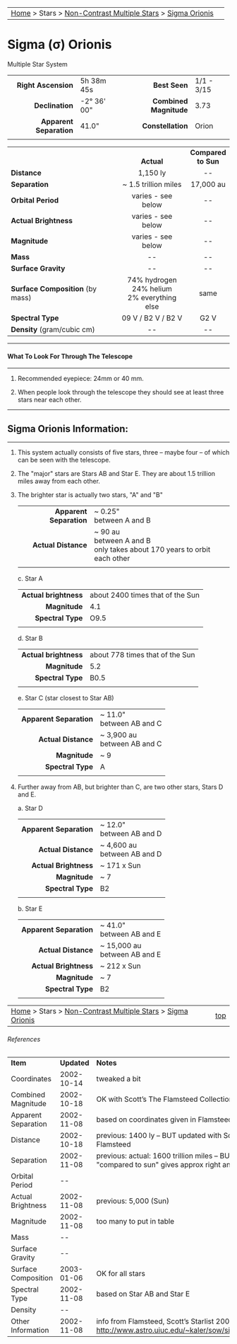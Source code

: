 |    |    |
|:---|---:|
|[Home](/notes/#object-notes) > Stars > [Non-Contrast Multiple Stars](../!non-contrast-multiple-star-info) > [Sigma Orionis](../sigma-orionis)|  |

#  Sigma (&sigma;) Orionis
Multiple Star System


|   |   |   |   |
|--:|:--|--:|:--|
|**Right Ascension**|5h 38m 45s|**Best Seen**| 1/1 - 3/15 |
|**Declination**|-2&deg; 36' 00"|**Combined Magnitude**| 3.73 |
|**Apparent Separation** | 41.0" |**Constellation**| Orion |
|   |   |   |   |


|   |   |   |
|---|:---:|:---:|
|   | <br/>**Actual**| **Compared<br/>to Sun** |
|**Distance** | 1,150 ly | -- |
|**Separation** | ~ 1.5 trillion miles | 17,000 au |
|**Orbital Period** | varies - see below | -- |
|**Actual Brightness** | varies - see below | -- |
|**Magnitude** | varies - see below | -- |
|**Mass**	             | -- | -- |
|**Surface Gravity**	 | -- | -- |
|**Surface Composition** (by mass) |74% hydrogen<br/>24% helium<br/>2% everything else| same |
|**Spectral Type**       | 09 V / B2 V / B2 V | G2 V | 
|**Density** (gram/cubic cm) | -- | -- | 

---
#### What To Look For Through The Telescope
---

1.  Recommended eyepiece: 24mm or 40 mm.

1.  When people look through the telescope they should see at least three stars near each other.

---
## Sigma Orionis Information:
---
 
1.  This system actually consists of five stars, three – maybe four – of which can be seen with the telescope.

1.  The "major" stars are Stars AB and Star E.  They are about 1.5 trillion miles away from each other.

1.  The brighter star is actually two stars, "A" and "B"

    |    |    |
    |---:|:---|
    |**Apparent Separation**| ~ 0.25"<br/>between A and B |
    |**Actual Distance**| ~ 90 au<br/>between A and B<br/>only takes about 170 years to orbit each other |
    |    |    |
    
    c.  Star A

    |    |    |
    |---:|:---|
    |**Actual brightness**| about 2400 times that of the Sun|
	|**Magnitude**|4.1|
	|**Spectral Type**| O9.5 |
    |    |    |

    d.  Star B

    |    |    |
    |---:|:---|
    |**Actual brightness**| about 778 times that of the Sun|
	|**Magnitude**|5.2|
	|**Spectral Type**| B0.5 |
    |    |    |

    e.  Star C (star closest to Star AB)

    |    |    |
    |---:|:---|
    |**Apparent Separation**| ~ 11.0"<br/>between AB and C |
    |**Actual Distance**| ~ 3,900 au<br/>between AB and C |
	|**Magnitude**| ~ 9 |
	|**Spectral Type**| A |
    |   |    |

1.  Further away from AB, but brighter than C, are two other stars, Stars D and E.

    a.  Star D

    |    |    |
    |---:|:---|
    |**Apparent Separation**| ~ 12.0"<br/>between AB and D |
    |**Actual Distance**| ~ 4,600 au<br/>between AB and D |
    |**Actual Brightness**| ~ 171 x Sun |
	|**Magnitude**| ~ 7 |
	|**Spectral Type**| B2 |
    |   |    |


    b.  Star E

    |    |    |
    |---:|:---|
    |**Apparent Separation**| ~ 41.0"<br/>between AB and E |
    |**Actual Distance**| ~ 15,000 au<br/>between AB and E |
    |**Actual Brightness**| ~ 212 x Sun |
	|**Magnitude**| ~ 7 |
	|**Spectral Type**| B2 |
    |    |    |



|    |    |
|:---|---:|
|[Home](/notes/#object-notes) > Stars > [Non-Contrast Multiple Stars](../!non-contrast-multiple-star-info) > [Sigma Orionis](../sigma-orionis) | [top](#sigma-orionis)|

###### References

|   |   |   |
|---|---|---|
|**Item**|**Updated**|**Notes**| 
|Coordinates|2002-10-14|tweaked a bit|
|Combined Magnitude|2002-10-18|OK with Scott’s The Flamsteed Collection|
|Apparent Separation|2002-11-08|based on coordinates given in Flamsteed|
|Distance|2002-10-18|previous: 1400 ly – BUT updated with Scott’s Flamsteed|
|Separation|2002-11-08|previous: actual: 1600 trillion miles  – BUT "compared to sun" gives approx right answer|
|Orbital Period| -- |   |
|Actual Brightness|2002-11-08|previous: 5,000 (Sun)|
|Magnitude|2002-11-08|too many to put in table|
|Mass| -- |   |
|Surface Gravity| -- |   |
|Surface Composition|2003-01-06|OK for all stars|
|Spectral Type|2002-11-08|based on Star AB and Star E|
|Density| -- |   |
|Other Information|2002-11-08|info from Flamsteed, Scott’s Starlist 2000, and <http://www.astro.uiuc.edu/~kaler/sow/sigmaori.html>|

